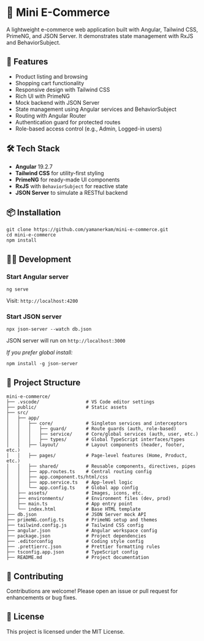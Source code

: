 <h1>🛒 Mini E-Commerce</h1>
<p>A lightweight e-commerce web application built with Angular, Tailwind CSS, PrimeNG, and JSON Server. It demonstrates state management with RxJS and BehaviorSubject.</p>

<h2>🚀 Features</h2>
<ul>
  <li>Product listing and browsing</li>
  <li>Shopping cart functionality</li>
  <li>Responsive design with Tailwind CSS</li>
  <li>Rich UI with PrimeNG</li>
  <li>Mock backend with JSON Server</li>
  <li>State management using Angular services and BehaviorSubject</li>
  <li>Routing with Angular Router</li>
  <li>Authentication guard for protected routes</li>
  <li>Role-based access control (e.g., Admin, Logged-in users)</li>
</ul>


<h2>🛠️ Tech Stack</h2>
<ul>
  <li><strong>Angular</strong> 19.2.7</li>
  <li><strong>Tailwind CSS</strong> for utility-first styling</li>
  <li><strong>PrimeNG</strong> for ready-made UI components</li>
  <li><strong>RxJS</strong> with <code>BehaviorSubject</code> for reactive state</li>
  <li><strong>JSON Server</strong> to simulate a RESTful backend</li>
</ul>

<h2>📦 Installation</h2>
<pre><code>git clone https://github.com/yamanerkam/mini-e-commerce.git
cd mini-e-commerce
npm install
</code></pre>

<h2>🧑‍💻 Development</h2>

<h3>Start Angular server</h3>
<pre><code>ng serve
</code></pre>
<p>Visit: <code>http://localhost:4200</code></p>

<h3>Start JSON server</h3>
<pre><code>npx json-server --watch db.json
</code></pre>
<p>JSON server will run on <code>http://localhost:3000</code></p>

<p><em>If you prefer global install:</em></p>
<pre><code>npm install -g json-server
</code></pre>

<h2>📁 Project Structure</h2>

<pre><code>mini-e-commerce/
├── .vscode/                 # VS Code editor settings
├── public/                  # Static assets
├── src/
│   ├── app/
│   │   ├── core/            # Singleton services and interceptors
│   │   │   ├── guard/       # Route guards (auth, role-based)
│   │   │   ├── service/     # Core/global services (auth, user, etc.)
│   │   │   ├── types/       # Global TypeScript interfaces/types
│   │   ├── layout/          # Layout components (header, footer, etc.)
│   │   ├── pages/           # Page-level features (Home, Product, etc.)
│   │   ├── shared/          # Reusable components, directives, pipes
│   │   ├── app.routes.ts    # Central routing config
│   │   ├── app.component.ts/html/css
│   │   ├── app.service.ts   # App-level logic
│   │   └── app.config.ts    # Global app config
│   ├── assets/              # Images, icons, etc.
│   ├── environments/        # Environment files (dev, prod)
│   ├── main.ts              # App entry point
│   └── index.html           # Base HTML template
├── db.json                  # JSON Server mock API
├── primeNG.config.ts        # PrimeNG setup and themes
├── tailwind.config.js       # Tailwind CSS config
├── angular.json             # Angular workspace config
├── package.json             # Project dependencies
├── .editorconfig            # Coding style config
├── .prettierrc.json         # Prettier formatting rules
├── tsconfig.app.json        # TypeScript config
├── README.md                # Project documentation
</code></pre>


<h2>🤝 Contributing</h2>
<p>Contributions are welcome! Please open an issue or pull request for enhancements or bug fixes.</p>

<h2>📄 License</h2>
<p>This project is licensed under the MIT License.</p>


